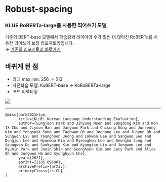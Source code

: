 # Robust-spacing
### KLUE RoBERTa-large를 사용한 띄어쓰기 모델
기존의 BERT-base 모델에서 학습량과 레이어의 수가 훨씬 더 많아진 RoBERTa를 사용한 띄어쓰기 보정 리포지토리입니다.  
→ [기존의 리포지토리 바로가기](https://github.com/twigfarm/letr-sol-spacing)
## 바뀌게 된 점
* 최대 max_len: 256 → 512
* 사전학습 모델: KoBERT-base → KoRoBERTa-large
* 코드 리팩터링
<a href="[https://github.com/PyTorchLightning/pytorch-lightning](https://kiwi-carol-258.notion.site/SOL-e13a590cf5f14ae4af32a2a518ef37d7)" target="_blank">
<img src="https://img.shields.io/badge/Notion-000000?style=flat-square&logo=Notion&logoColor=black"/></a>
</a>

***

```
@misc{park2021klue,
      title={KLUE: Korean Language Understanding Evaluation},
      author={Sungjoon Park and Jihyung Moon and Sungdong Kim and Won Ik Cho and Jiyoon Han and Jangwon Park and Chisung Song and Junseong Kim and Yongsook Song and Taehwan Oh and Joohong Lee and Juhyun Oh and Sungwon Lyu and Younghoon Jeong and Inkwon Lee and Sangwoo Seo and Dongjun Lee and Hyunwoo Kim and Myeonghwa Lee and Seongbo Jang and Seungwon Do and Sunkyoung Kim and Kyungtae Lim and Jongwon Lee and Kyumin Park and Jamin Shin and Seonghyun Kim and Lucy Park and Alice Oh and Jungwoo Ha and Kyunghyun Cho},
      year={2021},
      eprint={2105.09680},
      archivePrefix={arXiv},
      primaryClass={cs.CL}
}
```
